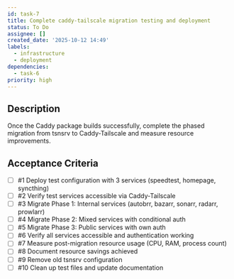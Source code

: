 ```yaml
---
id: task-7
title: Complete caddy-tailscale migration testing and deployment
status: To Do
assignee: []
created_date: '2025-10-12 14:49'
labels:
  - infrastructure
  - deployment
dependencies:
  - task-6
priority: high
---
```


## Description

<!-- SECTION:DESCRIPTION:BEGIN -->
Once the Caddy package builds successfully, complete the phased migration from tsnsrv to Caddy-Tailscale and measure resource improvements.
<!-- SECTION:DESCRIPTION:END -->

## Acceptance Criteria
<!-- AC:BEGIN -->
- [ ] #1 Deploy test configuration with 3 services (speedtest, homepage, syncthing)
- [ ] #2 Verify test services accessible via Caddy-Tailscale
- [ ] #3 Migrate Phase 1: Internal services (autobrr, bazarr, sonarr, radarr, prowlarr)
- [ ] #4 Migrate Phase 2: Mixed services with conditional auth
- [ ] #5 Migrate Phase 3: Public services with own auth
- [ ] #6 Verify all services accessible and authentication working
- [ ] #7 Measure post-migration resource usage (CPU, RAM, process count)
- [ ] #8 Document resource savings achieved
- [ ] #9 Remove old tsnsrv configuration
- [ ] #10 Clean up test files and update documentation
<!-- AC:END -->
